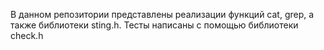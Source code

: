 В данном репозитории представлены реализации функций cat, grep, а также библиотеки sting.h. Тесты написаны с помощью библиотеки check.h 
